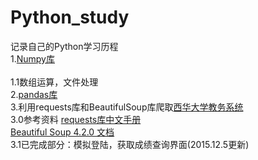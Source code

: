 # Python_study
记录自己的Python学习历程</br>
1.<a href="https://github.com/qcm8866/Python_study/tree/master/numpy">Numpy库</a></br>  
	1.1数组运算，文件处理</br>
2.<a href="https://github.com/qcm8866/Python_study/tree/master/pandas">pandas库</a></br>
3.利用requests库和BeautifulSoup库爬取<a href="http://jwc.xhu.edu.cn/">西华大学教务系统</a></br>
	3.0参考资料 <a href="http://docs.python-requests.org/zh_CN/latest/">requests库中文手册</a></br>
<a href="http://www.crummy.com/software/BeautifulSoup/bs4/doc.zh/index.html">Beautiful Soup 4.2.0 文档</a></br>
	3.1已完成部分：模拟登陆，获取成绩查询界面(2015.12.5更新)
